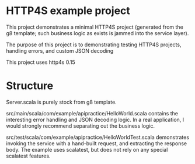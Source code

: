 # HTTP4S example project
This project demonstrates a minimal HTTP4S project (generated from the g8 template; such business logic as exists is jammed into the service layer).

The purpose of this project is to demonstrating testing HTTP4S projects, handling errors, and custom JSON decoding

This project uses http4s 0.15

# Structure
Server.scala is purely stock from g8 template.

src/main/scala/com/example/apipractice/HelloWorld.scala contains the interesting error handling and JSON decoding logic. In a real application, I would strongly recommend separating out the business logic.

src/test/scala/com/example/apipractice/HelloWorldTest.scala demonstrates invoking the service with a hand-built request, and extracting the response body. The example uses scalatest, but does not rely on any special scalatest features. 
